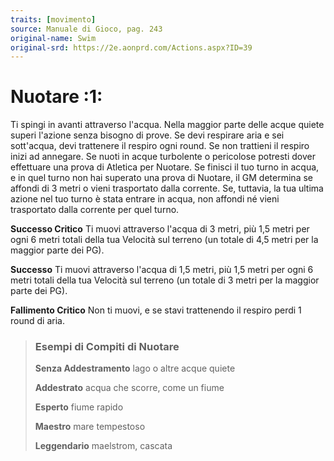 ```yaml
---
traits: [movimento]
source: Manuale di Gioco, pag. 243
original-name: Swim
original-srd: https://2e.aonprd.com/Actions.aspx?ID=39
---
```


# Nuotare :1:

Ti spingi in avanti attraverso l'acqua. Nella maggior parte delle acque quiete
superi l'azione senza bisogno di prove. Se devi respirare aria e sei sott'acqua,
devi trattenere il respiro ogni round. Se non trattieni il respiro inizi ad
annegare. Se nuoti in acque turbolente o pericolose potresti dover effettuare
una prova di Atletica per Nuotare. Se finisci il tuo turno in acqua, e in quel
turno non hai superato una prova di Nuotare, il GM determina se affondi di 3
metri o vieni trasportato dalla corrente. Se, tuttavia, la tua ultima azione nel
tuo turno è stata entrare in acqua, non affondi né vieni trasportato dalla
corrente per quel turno.

**Successo Critico** Ti muovi attraverso l'acqua di 3 metri, più 1,5 metri per
ogni 6 metri totali della tua Velocità sul terreno (un totale di 4,5 metri per
la maggior parte dei PG).

**Successo** Ti muovi attraverso l'acqua di 1,5 metri, più 1,5 metri per ogni 6
metri totali della tua Velocità sul terreno (un totale di 3 metri per la maggior
parte dei PG).

**Fallimento Critico** Non ti muovi, e se stavi trattenendo il respiro perdi 1
round di aria.

> ### Esempi di Compiti di Nuotare
>
> **Senza Addestramento** lago o altre acque quiete
>
> **Addestrato** acqua che scorre, come un fiume
>
> **Esperto** fiume rapido
>
> **Maestro** mare tempestoso
>
> **Leggendario** maelstrom, cascata
